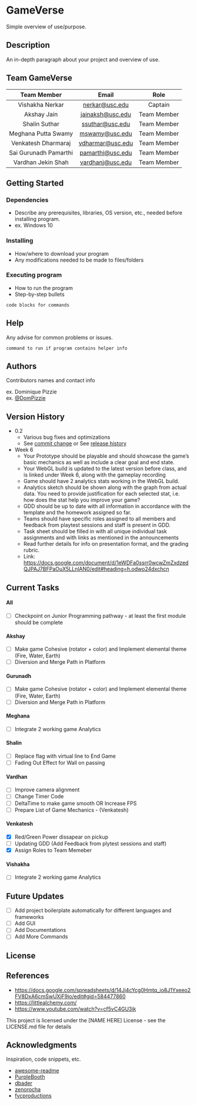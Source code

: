 # GameVerse

Simple overview of use/purpose.

## Description

An in-depth paragraph about your project and overview of use.

## Team GameVerse

| Team Member   | Email       | Role          |
| :-------------: | :-------------: | :-------------: | 
| Vishakha Nerkar  | nerkar@usc.edu         | Captain  |
| Akshay Jain  | jainaksh@usc.edu         | Team Member  |
| Shalin Suthar  | ssuthar@usc.edu  | Team Member  |
| Meghana Putta Swamy  | mswamy@usc.edu         | Team Member  |
| Venkatesh Dharmaraj  | vdharmar@usc.edu         | Team Member  |
| Sai Gurunadh Pamarthi  | pamarthi@usc.edu         | Team Member  |
| Vardhan Jekin Shah  | vardhanj@usc.edu        | Team Member  |

## Getting Started

### Dependencies

* Describe any prerequisites, libraries, OS version, etc., needed before installing program.
* ex. Windows 10

### Installing

* How/where to download your program
* Any modifications needed to be made to files/folders

### Executing program

* How to run the program
* Step-by-step bullets
```
code blocks for commands
```

## Help

Any advise for common problems or issues.
```
command to run if program contains helper info
```

## Authors

Contributors names and contact info

ex. Dominique Pizzie  
ex. [@DomPizzie](https://twitter.com/dompizzie)

## Version History

* 0.2
    * Various bug fixes and optimizations
    * See [commit change]() or See [release history]()
* Week 6
    * Your Prototype should be playable and should showcase the game’s basic mechanics as well as include a clear goal and end state.
    * Your WebGL build is updated to the latest version before class, and is linked under Week 6, along with the gameplay recording
    * Game should have 2 analytics stats working in the WebGL build.
    * Analytics sketch should be shown along with the graph from actual data. You need to provide justification for each selected stat, i.e. how does the stat help you       improve your game? 
    * GDD should be up to date with all information in accordance with the template and the homework assigned so far. 
    * Teams should have specific roles assigned to all members and feedback from playtest sessions and staff is present in GDD.
    * Task sheet should be filled in with all unique individual task assignments and with links as mentioned in the announcements
    * Read further details for info on presentation format, and the grading rubric.
    * Link: https://docs.google.com/document/d/1eWDFa0ssrr0wcwZmZxdzedQJPAJ7BFPaOuX5LLnlAN0/edit#heading=h.odwo24dxchcn

## Current Tasks
 
#### All
- [ ] Checkpoint on Junior Programming pathway - at least the first module should be complete 
 
#### Akshay 
- [ ] Make game Cohesive (rotator + color) and Implement elemental theme (Fire, Water, Earth) 
- [ ] Diversion and Merge Path in Platform 

#### Gurunadh
 - [ ] Make game Cohesive (rotator + color) and Implement elemental theme (Fire, Water, Earth)
 - [ ] Diversion and Merge Path in Platform 

#### Meghana
- [ ] Integrate 2 working game Analytics 

#### Shalin
- [ ] Replace flag with virtual line to End Game 
- [ ] Fading Out Effect for Wall on passing

#### Vardhan
- [ ] Improve camera alignment 
- [ ] Change Timer Code 
- [ ] DeltaTime to make game smooth OR Increase FPS
- [ ] Prepare List of Game Mechanics - (Venkatesh)

#### Venkatesh
- [x] Red/Green Power dissapear on pickup 
- [ ] Updating GDD (Add Feedback from plytest sessions and staff)
- [x] Assign Roles to Team Memeber

#### Vishakha
- [ ] Integrate 2 working game Analytics 


## Future Updates

- [ ] Add project boilerplate automatically for different languages and frameworks
- [ ] Add GUI
- [ ] Add Documentations
- [ ] Add More Commands

## License
   
## References
* https://docs.google.com/spreadsheets/d/14Jj4cYcg0Hmtq_io8J1Yxeeo2FV8DxA6cmSwUXjF9io/edit#gid=584477860
* https://littlealchemy.com/
* https://www.youtube.com/watch?v=cf5vC4GU3ik
 

This project is licensed under the [NAME HERE] License - see the LICENSE.md file for details

## Acknowledgments

Inspiration, code snippets, etc.
* [awesome-readme](https://github.com/matiassingers/awesome-readme)
* [PurpleBooth](https://gist.github.com/PurpleBooth/109311bb0361f32d87a2)
* [dbader](https://github.com/dbader/readme-template)
* [zenorocha](https://gist.github.com/zenorocha/4526327)
* [fvcproductions](https://gist.github.com/fvcproductions/1bfc2d4aecb01a834b46)
